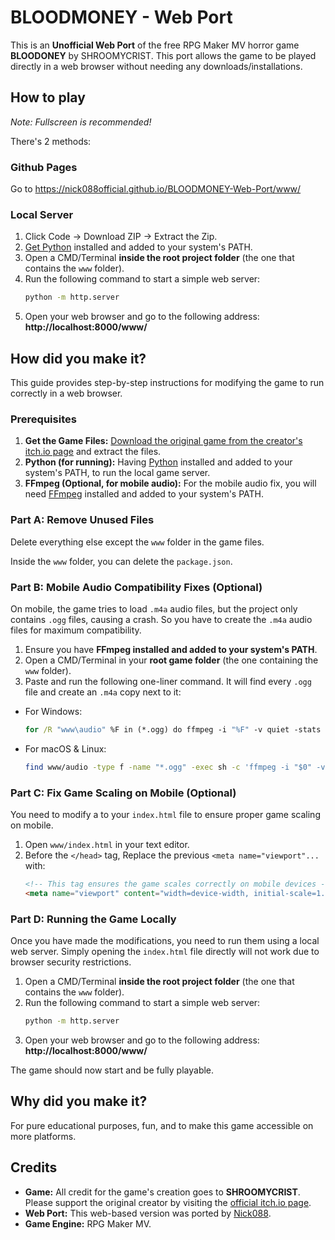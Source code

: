 # BLOODMONEY - Web Port

This is an **Unofficial Web Port** of the free RPG Maker MV horror game **BLOODONEY** by SHROOMYCRIST. This port allows the game to be played directly in a web browser without needing any downloads/installations.

## How to play

*Note: Fullscreen is recommended!*

There's 2 methods:

### Github Pages
Go to https://nick088official.github.io/BLOODMONEY-Web-Port/www/

### Local Server
1. Click Code -> Download ZIP -> Extract the Zip.
2. [Get Python](https://www.python.org/downloads/) installed and added to your system's PATH.
3. Open a CMD/Terminal **inside the root project folder** (the one that contains the `www` folder).
4.  Run the following command to start a simple web server:
    ```bash
    python -m http.server
    ```
5.  Open your web browser and go to the following address:
    **http://localhost:8000/www/**


## How did you make it?

This guide provides step-by-step instructions for modifying the game to run correctly in a web browser.

### Prerequisites

1. **Get the Game Files:** [Download the original game from the creator's itch.io page](https://shroomychrist-studios.itch.io/bloodmoney) and extract the files.
2. **Python (for running):** Having [Python](https://www.python.org/downloads/) installed and added to your system's PATH, to run the local game server.
3. **FFmpeg (Optional, for mobile audio):** For the mobile audio fix, you will need [FFmpeg](https://ffmpeg.org/download.html) installed and added to your system's PATH.


### Part A: Remove Unused Files

Delete everything else except the `www` folder in the game files.

Inside the `www` folder, you can delete the `package.json`.

### Part B: Mobile Audio Compatibility Fixes (Optional)

On mobile, the game tries to load `.m4a` audio files, but the project only contains `.ogg` files, causing a crash. So you have to create the `.m4a` audio files for maximum compatibility.

1.  Ensure you have **FFmpeg installed and added to your system's PATH**.
2.  Open a CMD/Terminal in your **root game folder** (the one containing the `www` folder).
3.  Paste and run the following one-liner command. It will find every `.ogg` file and create an `.m4a` copy next to it:
- For Windows:
    ```cmd
    for /R "www\audio" %F in (*.ogg) do ffmpeg -i "%F" -v quiet -stats "%~dpnF.m4a"
    ```
- For macOS & Linux:
    ```bash
    find www/audio -type f -name "*.ogg" -exec sh -c 'ffmpeg -i "$0" -v quiet -stats "${0%.ogg}.m4a"' {} \;
    ```

### Part C: Fix Game Scaling on Mobile (Optional)

You need to modify a to your `index.html` file to ensure proper game scaling on mobile.

1.  Open `www/index.html` in your text editor.
2.  Before the `</head>` tag, Replace the previous `<meta name="viewport"...` with:
    ```html
    <!-- This tag ensures the game scales correctly on mobile devices -->
    <meta name="viewport" content="width=device-width, initial-scale=1.0, maximum-scale=1.0, user-scalable=no">
    ```

### Part D: Running the Game Locally

Once you have made the modifications, you need to run them using a local web server. Simply opening the `index.html` file directly will not work due to browser security restrictions.

1.  Open a CMD/Terminal **inside the root project folder** (the one that contains the `www` folder).
2.  Run the following command to start a simple web server:
    ```bash
    python -m http.server
    ```
3.  Open your web browser and go to the following address:
    **http://localhost:8000/www/**

The game should now start and be fully playable.


## Why did you make it?

For pure educational purposes, fun, and to make this game accessible on more platforms.


## Credits
- **Game:** All credit for the game's creation goes to **SHROOMYCRIST**. Please support the original creator by visiting the [official itch.io page](https://shroomychrist-studios.itch.io/bloodmoney).
- **Web Port:** This web-based version was ported by [Nick088](https://linktr.ee/nick088).
- **Game Engine:** RPG Maker MV.